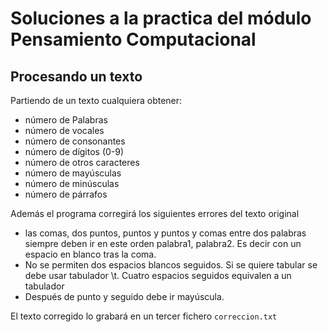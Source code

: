 # Soluciones a la practica del módulo Pensamiento Computacional
## Procesando un texto

Partiendo de un texto cualquiera obtener:
- número de Palabras
- número de vocales
- número de consonantes
- número de dígitos (0-9)
- número de otros caracteres
- número de mayúsculas
- número de minúsculas
- número de párrafos

Además el programa corregirá los siguientes errores del texto original

- las comas, dos puntos, puntos y puntos y comas entre dos palabras siempre deben ir en este orden palabra1, palabra2. Es decir con un espacio en blanco tras la coma.
- No se permiten dos espacios blancos seguidos. Si se quiere tabular se debe usar tabulador \t. Cuatro espacios seguidos equivalen a un tabulador
- Después de punto y seguido debe ir mayúscula.

El texto corregido lo grabará en un tercer fichero `correccion.txt`

